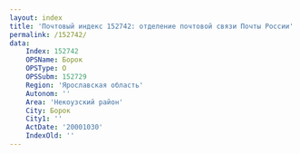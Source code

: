 ```yaml
---
layout: index
title: 'Почтовый индекс 152742: отделение почтовой связи Почты России'
permalink: /152742/
data:
    Index: 152742
    OPSName: Борок
    OPSType: О
    OPSSubm: 152729
    Region: 'Ярославская область'
    Autonom: ''
    Area: 'Некоузский район'
    City: Борок
    City1: ''
    ActDate: '20001030'
    IndexOld: ''
---
```


